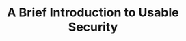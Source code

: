 ---
title: "A Brief Introduction to Usable Security"
authors:
  - Bryan D. Payne
  - W. Keith Edwards
release: IEEE Internet Computing 12(3), S. 13-21. IEEE Educational Activities Department, Piscataway, NJ 2008
categories:
  - Usable Security
keywords:
  - Overview
  - Passwords
  - Authentication
  - Email encryption
  - Guidelines
link: https://www.cc.gatech.edu/~keith/pubs/ieee-intro-usable-security.pdf
comment: >-
    Good introduction to user-centric IT security. In particular, Payne and Edwards provide insight into previous research on passwords, authentication and email encryption and discuss the application of design guidelines.
---